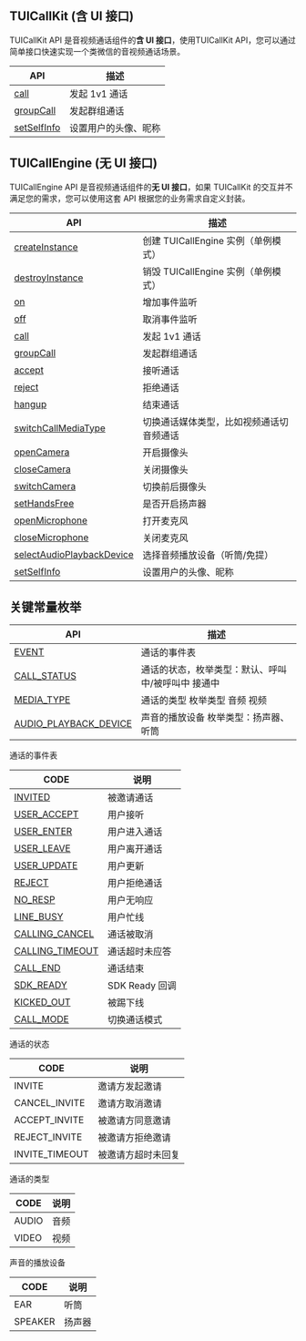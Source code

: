 ## TUICallKit (含 UI 接口)

TUICallKit API 是音视频通话组件的**含 UI 接口**，使用TUICallKit API，您可以通过简单接口快速实现一个类微信的音视频通话场景。

| API | 描述 |
|-----|-----|
| [call](#call) | 发起 1v1 通话|
| [groupCall](#groupCall) | 发起群组通话|
| [setSelfInfo](#setSelfInfo) | 设置用户的头像、昵称|


## TUICallEngine (无 UI 接口)

TUICallEngine API 是音视频通话组件的**无 UI 接口**，如果 TUICallKit 的交互并不满足您的需求，您可以使用这套 API 根据您的业务需求自定义封装。

| API | 描述 |
|-----|-----|
| [createInstance](#createInstance) | 创建 TUICallEngine 实例（单例模式）|
| [destroyInstance](#destroyInstance) | 销毁 TUICallEngine 实例（单例模式）|
| [on](#on) | 增加事件监听|
| [off](#off) | 取消事件监听|
| [call](#call) | 发起 1v1 通话|
| [groupCall](#groupcall) | 发起群组通话|
| [accept](#accept) | 接听通话 |
| [reject](#reject) | 拒绝通话 |
| [hangup](#hangup) | 结束通话|
| [switchCallMediaType](#switchCallMediaType) | 切换通话媒体类型，比如视频通话切音频通话|
| [openCamera](#opencamera) | 开启摄像头|
| [closeCamera](#closecamera) | 关闭摄像头|
| [switchCamera](#switchcamera) | 切换前后摄像头|
| [setHandsFree](#sethandsfree) | 是否开启扬声器|
| [openMicrophone](#setmicmute) | 打开麦克风|
| [closeMicrophone](#sethandsfree) | 关闭麦克风|
| [selectAudioPlaybackDevice](#setmicmute) | 选择音频播放设备（听筒/免提）|
| [setSelfInfo](#setselfinfo) | 设置用户的头像、昵称|


## 关键常量枚举
| API | 描述 |
|-----|-----|
| [EVENT](#evenlist) | 通话的事件表 |
| [CALL_STATUS](#CALL_STATUS) | 通话的状态，枚举类型：默认、呼叫中/被呼叫中 接通中|
| [MEDIA_TYPE](#MEDIA_TYPE) | 通话的类型 枚举类型 音频 视频 |
| [AUDIO_PLAYBACK_DEVICE](#AUDIO_PLAYBACK_DEVICE) | 声音的播放设备 枚举类型：扬声器、听筒 |


[](id:evenlist)
通话的事件表

| CODE | 说明 |
|-----|-----|
| [INVITED](#INVITED) | 被邀请通话 |
| [USER_ACCEPT](#USER_ACCEPT) | 用户接听 |
| [USER_ENTER](#USER_ENTER) | 用户进入通话 |
| [USER_LEAVE](#USER_LEAVE) | 用户离开通话 |
| [USER_UPDATE](#USER_UPDATE) | 用户更新 |
| [REJECT](#REJECT) | 用户拒绝通话 |
| [NO_RESP](#NO_RESP) | 用户无响应 |
| [LINE_BUSY](#LINE_BUSY) | 用户忙线 |
| [CALLING_CANCEL](#CALLING_CANCEL) | 通话被取消 |
| [CALLING_TIMEOUT](#CALLING_TIMEOUT) | 通话超时未应答 |
| [CALL_END](#CALL_END) | 通话结束 |
| [SDK_READY](#SDK_READY) | SDK Ready 回调 |
| [KICKED_OUT](#KICKED_OUT) | 被踢下线 |
| [CALL_MODE](#CALL_MODE) | 切换通话模式 |


[](id:CALL_STATUS)
通话的状态

| CODE | 说明 |
|-----|-----|
| INVITE | 邀请方发起邀请 |
| CANCEL_INVITE | 邀请方取消邀请 |
| ACCEPT_INVITE | 被邀请方同意邀请 |
| REJECT_INVITE| 被邀请方拒绝邀请 |
| INVITE_TIMEOUT | 被邀请方超时未回复 |


[](id:MEDIA_TYPE)
通话的类型

| CODE | 说明 |
|-----|-----|
| AUDIO | 音频 |
| VIDEO | 视频 |


[](id:AUDIO_PLAYBACK_DEVICE)
声音的播放设备

| CODE | 说明 |
|-----|-----|
| EAR | 听筒 |
| SPEAKER | 扬声器 |
